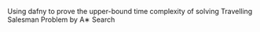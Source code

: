 Using dafny to prove the upper-bound time complexity of solving Travelling Salesman Problem by A∗ Search
 
